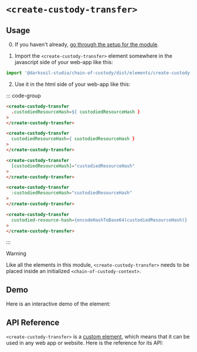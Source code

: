 # `<create-custody-transfer>`

## Usage

0. If you haven't already, [go through the setup for the module](/setup).

1. Import the `<create-custody-transfer>` element somewhere in the javascript side of your web-app like this:

```js
import '@darksoil-studio/chain-of-custody/dist/elements/create-custody-transfer.js'
```

2. Use it in the html side of your web-app like this:


::: code-group
```html [Lit]
<create-custody-transfer 
  .custodiedResourceHash=${ custodiedResourceHash }
>
</create-custody-transfer>
```

```html [React]
<create-custody-transfer
  custodiedResourceHash={ custodiedResourceHash }
>
</create-custody-transfer>
```

```html [Angular]
<create-custody-transfer
  [custodiedResourceHash]="custodiedResourceHash"
>
</create-custody-transfer>
```

```html [Vue]
<create-custody-transfer
  :custodiedResourceHash="custodiedResourceHash"
>
</create-custody-transfer>
```

```html [Svelte]
<create-custody-transfer
  custodied-resource-hash={encodeHashToBase64(custodiedResourceHash)}
>
</create-custody-transfer>
```
:::

> [!WARNING]
> Like all the elements in this module, `<create-custody-transfer>` needs to be placed inside an initialized `<chain-of-custody-context>`.

## Demo

Here is an interactive demo of the element:

<element-demo>
</element-demo>

<script setup>
import { onMounted } from "vue";
import { ProfilesClient, ProfilesStore } from '@darksoil-studio/profiles-zome';
import { demoProfiles, ProfilesZomeMock } from '@darksoil-studio/profiles-zome/dist/mocks.js';
import { decodeHashFromBase64, fakeActionHash } from '@holochain/client';
import { render, html } from "lit";

import { ChainOfCustodyZomeMock } from "../../ui/src/mocks.ts";
import { ChainOfCustodyStore } from "../../ui/src/chain-of-custody-store.ts";
import { ChainOfCustodyClient } from "../../ui/src/chain-of-custody-client.ts";

onMounted(async () => {
  // Elements need to be imported on the client side, not the SSR side
  // Reference: https://vitepress.dev/guide/ssr-compat#importing-in-mounted-hook
  await import('@api-viewer/docs/lib/api-docs.js');
  await import('@api-viewer/demo/lib/api-demo.js');
  await import('@darksoil-studio/profiles-zome/dist/elements/profiles-context.js');
  if (!customElements.get('chain-of-custody-context')) await import('../../ui/src/elements/chain-of-custody-context.ts');
  if (!customElements.get('create-custody-transfer')) await import('../../ui/src/elements/create-custody-transfer.ts');

  const profiles = await demoProfiles();

  const profilesMock = new ProfilesZomeMock(
    profiles,
    Array.from(profiles.keys())[0]
  );
  const profilesStore = new ProfilesStore(new ProfilesClient(profilesMock, "chain_of_custody_test"));

  const mock = new ChainOfCustodyZomeMock();
  const client = new ChainOfCustodyClient(mock, "chain_of_custody_test");

  const custodyTransfer = {
		current_custodian: profilesMock.myPubKey,
		custodied_resource_hash: await fakeActionHash(),
		images_hashes: [],
		location: undefined,
		notes: undefined,
		previous_custody_transfer_hash: undefined,
  };

  const record = await mock.create_custody_transfer(custodyTransfer);

  const store = new ChainOfCustodyStore(client);
  
  render(html`
    <profiles-context .store=${profilesStore}>
      <chain-of-custody-context .store=${store}>
        <api-demo src="custom-elements.json" only="create-custody-transfer" exclude-knobs="store">
        </api-demo>
      </chain-of-custody-context>
    </profiles-context>
  `, document.querySelector('element-demo'))
  })


</script>

## API Reference

`<create-custody-transfer>` is a [custom element](https://web.dev/articles/custom-elements-v1), which means that it can be used in any web app or website. Here is the reference for its API:

<api-docs src="custom-elements.json" only="create-custody-transfer">
</api-docs>
